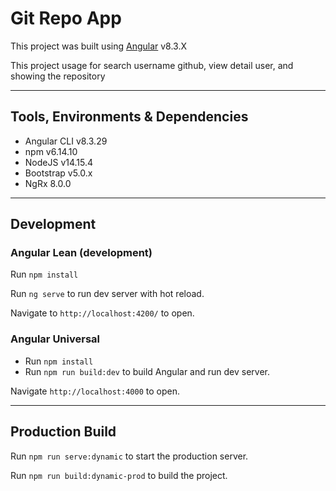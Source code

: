 # Git Repo App

This project was built using [Angular](https://angular.io/)  v8.3.X

This project usage for search username github, view detail user, and showing the repository

---
## Tools, Environments & Dependencies
- Angular CLI v8.3.29
- npm v6.14.10
- NodeJS v14.15.4
- Bootstrap v5.0.x
- NgRx 8.0.0

---
## Development

### Angular Lean (development)
Run `npm install`

Run `ng serve` to run dev server with hot reload.

Navigate to `http://localhost:4200/` to open.

### Angular Universal
- Run `npm install`
- Run `npm run build:dev` to build Angular and run dev server. 

Navigate `http://localhost:4000` to open.

---
## Production Build
Run `npm run serve:dynamic` to start the production server.

Run `npm run build:dynamic-prod` to build the project.
